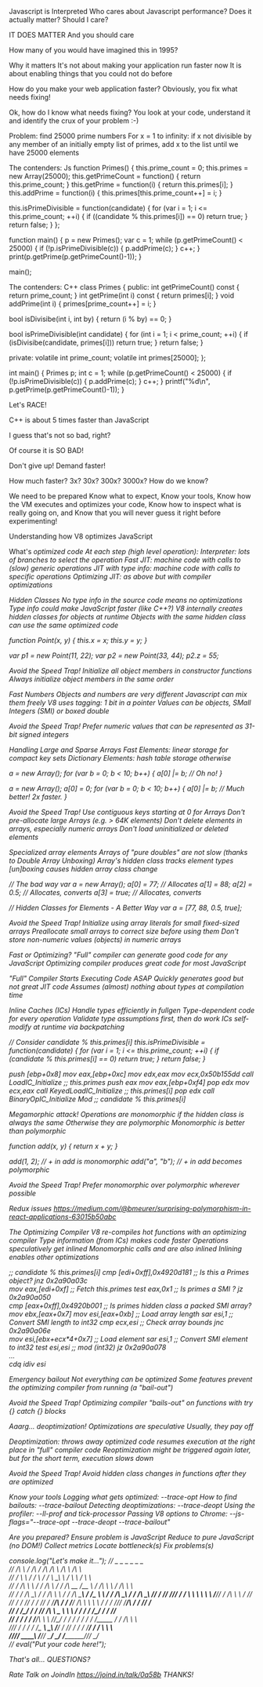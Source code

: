 Javascript is Interpreted
Who cares about Javascript performance?
Does it actually matter?
Should I care?

IT DOES MATTER
And you should care

How many of you would have imagined this in 1995?

Why it matters
It's not about making your application run faster now
It is about enabling things that you could not do before

How do you make your web application faster?
Obviously, you fix what needs fixing!

Ok, how do I know what needs fixing?
You look at your code, understand it and identify the crux of your problem :-)

Problem: find 25000 prime numbers
For x = 1 to infinity:
if x not divisible by any member of an initially empty list of primes,
add x to the list until we have 25000 elements

The contenders: Js
function Primes() {
  this.prime_count = 0;
  this.primes = new Array(25000);
  this.getPrimeCount = function() { return this.prime_count; }
  this.getPrime = function(i) { return this.primes[i]; }
  this.addPrime = function(i) {
    this.primes[this.prime_count++] = i;
  }

  this.isPrimeDivisible = function(candidate) {
    for (var i = 1; i <= this.prime_count; ++i) {
      if ((candidate % this.primes[i]) == 0) return true;
    }
    return false;
  }
};

function main() {
  p = new Primes();
  var c = 1;
  while (p.getPrimeCount() < 25000) {
    if (!p.isPrimeDivisible(c)) {
      p.addPrime(c);
    }
    c++;
  }
  print(p.getPrime(p.getPrimeCount()-1));
}

main();

The contenders: C++
class Primes {
 public:
  int getPrimeCount() const { return prime_count; }
  int getPrime(int i) const { return primes[i]; }
  void addPrime(int i) { primes[prime_count++] = i; }

  bool isDivisibe(int i, int by) { return (i % by) == 0; }

  bool isPrimeDivisible(int candidate) {
    for (int i = 1; i < prime_count; ++i) {
      if (isDivisibe(candidate, primes[i])) return true;
    }
    return false;
  }

 private:
  volatile int prime_count;
  volatile int primes[25000];
};

int main() {
  Primes p;
  int c = 1;
  while (p.getPrimeCount() < 25000) {
    if (!p.isPrimeDivisible(c)) {
      p.addPrime(c);
    }
    c++;
  }
  printf("%d\n", p.getPrime(p.getPrimeCount()-1));
}

Let's RACE!

C++ is about 5 times faster than JavaScript

I guess that's not so bad, right?

Of course it is SO BAD!

Don't give up!
Demand faster!

How much faster?
3x?
30x?
300x?
3000x?
How do we know?

We need to be prepared
Know what to expect,
Know your tools,
Know how the VM executes and optimizes your code,
Know how to inspect what is really going on, and
Know that you will never guess it right before experimenting!


Understanding how V8 optimizes JavaScript

What's <em>optimized code
At each step (high level operation):
Interpreter: lots of branches to select the operation
Fast JIT: machine code with calls to (slow) generic operations
JIT with type info: machine code with calls to specific operations
Optimizing JIT: as above but with compiler optimizations

Hidden Classes
No type info in the source code means no optimizations
Type info could make JavaScript faster (like C++?)
V8 internally creates hidden classes for objects at runtime
Objects with the same hidden class can use the same optimized code


function Point(x, y) {
  this.x = x;
  this.y = y;
}

var p1 = new Point(11, 22);
var p2 = new Point(33, 44);
p2.z = 55;


Avoid the Speed Trap!
Initialize all object members in constructor functions
Always initialize object members in the same order


Fast Numbers
Objects and numbers are very different
Javascript can mix them freely
V8 uses tagging: 1 bit in a pointer
Values can be objects, SMall Integers (SMI) or boxed double


Avoid the Speed Trap!
Prefer numeric values that can be represented as 31-bit signed integers

Handling Large and Sparse Arrays
Fast Elements: linear storage for compact key sets
Dictionary Elements: hash table storage otherwise

a = new Array();
for (var b = 0; b < 10; b++) {
  a[0] |= b;  // Oh no!
}

a = new Array();
a[0] = 0;
for (var b = 0; b < 10; b++) {
  a[0] |= b;  // Much better! 2x faster.
}


Avoid the Speed Trap!
Use contiguous keys starting at 0 for Arrays
Don't pre-allocate large Arrays (e.g. > 64K elements)
Don't delete elements in arrays, especially numeric arrays
Don't load uninitialized or deleted elements




Specialized array elements
Arrays of "pure doubles" are not slow
(thanks to Double Array Unboxing)
Array's hidden class tracks element types
[un]boxing causes hidden array class change
  

// The bad way
var a = new Array();
a[0] = 77;    // Allocates
a[1] = 88;
a[2] = 0.5;   // Allocates, converts
a[3] = true;  // Allocates, converts

// Hidden Classes for Elements - A Better Way
var a = [77, 88, 0.5, true];


Avoid the Speed Trap!
Initialize using array literals for small fixed-sized arrays
Preallocate small arrays to correct size before using them
Don't store non-numeric values (objects) in numeric arrays


Fast or Optimizing?
"Full" compiler can generate good code for any JavaScript
Optimizing compiler produces great code for most JavaScript
  
"Full" Compiler Starts Executing Code ASAP
Quickly generates good but not great JIT code
Assumes (almost) nothing about types at compilation time
  

Inline Caches (ICs)
Handle types efficiently in fullgen
Type-dependent code for every operation
Validate type assumptions first, then do work
ICs self-modify at runtime via backpatching
  

// Consider candidate % this.primes[i] 
this.isPrimeDivisible = function(candidate) {
  for (var i = 1; i <= this.prime_count; ++i) {
    if (candidate % this.primes[i] == 0) return true;
  }
  return false;
}
  

push [ebp+0x8]
mov eax,[ebp+0xc]
mov edx,eax
mov ecx,0x50b155dd 
call LoadIC_Initialize           ;; this.primes
push eax
mov eax,[ebp+0xf4]
pop edx
mov ecx,eax
call KeyedLoadIC_Initialize      ;; this.primes[i]
pop edx
call BinaryOpIC_Initialize Mod   ;; candidate % this.primes[i]
  



Megamorphic attack!
Operations are monomorphic if the hidden class is always the same
Otherwise they are polymorphic
Monomorphic is better than polymorphic
 

function add(x, y) {
  return x + y;
}

add(1, 2);      // + in add is monomorphic
add("a", "b");  // + in add becomes polymorphic
  


Avoid the Speed Trap!
Prefer monomorphic over polymorphic wherever possible

Redux issues
https://medium.com/@bmeurer/surprising-polymorphism-in-react-applications-63015b50abc


The Optimizing Compiler
V8 re-compiles hot functions with an optimizing compiler
Type information (from ICs) makes code faster
Operations speculatively get inlined
Monomorphic calls and are also inlined
Inlining enables other optimizations
  

;; candidate % this.primes[i] 
cmp [edi+0xff],0x4920d181   ;; Is this a Primes object?
jnz 0x2a90a03c              
mov eax,[edi+0xf]           ;; Fetch this.primes
test eax,0x1                ;; Is primes a SMI ?
jz 0x2a90a050               
cmp [eax+0xff],0x4920b001   ;; Is primes hidden class a packed SMI array? 
mov ebx,[eax+0x7]
mov esi,[eax+0xb]           ;; Load array length
sar esi,1                   ;; Convert SMI length to int32
cmp ecx,esi                 ;; Check array bounds
jnc 0x2a90a06e             
mov esi,[ebx+ecx*4+0x7]     ;; Load element
sar esi,1                   ;; Convert SMI element to int32
test esi,esi                ;; mod (int32)
jz 0x2a90a078               
... 				
cdq
idiv esi
  

Emergency bailout
Not everything can be optimized
Some features prevent the optimizing compiler from running (a "bail-out")


Avoid the Speed Trap!
Optimizing compiler "bails-out" on functions with try {} catch {} blocks


Aaarg... deoptimization!
Optimizations are speculative Usually, they pay off

Deoptimization:
throws away optimized code
resumes execution at the right place in "full" compiler code
Reoptimization might be triggered again later, but for the short term, execution slows down
  



Avoid the Speed Trap!
Avoid hidden class changes in functions after they are optimized


Know your tools
Logging what gets optimized: --trace-opt
How to find bailouts: --trace-bailout
Detecting deoptimizations: --trace-deopt
Using the profiler: --ll-prof and tick-processor
Passing V8 options to Chrome: --js-flags="--trace-opt --trace-deopt --trace-bailout"
  

Are you prepared?
Ensure problem is JavaScript
Reduce to pure JavaScript (no DOM!)
Collect metrics
Locate bottleneck(s)
Fix problems(s)
  

console.log("Let's make it...");
//         _          _                  _          _            _            _      
//        /\ \       / /\               / /\       /\ \         /\ \         /\ \    
//       /  \ \     / /  \             / /  \      \_\ \       /  \ \       /  \ \   
//      / /\ \ \   / / /\ \           / / /\ \__   /\__ \     / /\ \ \     / /\ \ \  
//     / / /\ \_\ / / /\ \ \         / / /\ \___\ / /_ \ \   / / /\ \_\   / / /\ \_\ 
//    / /_/_ \/_// / /  \ \ \        \ \ \ \/___// / /\ \ \ / /_/_ \/_/  / / /_/ / / 
//   / /____/\  / / /___/ /\ \        \ \ \     / / /  \/_// /____/\    / / /__\/ /  
//  / /\____\/ / / /_____/ /\ \   _    \ \ \   / / /      / /\____\/   / / /_____/   
// / / /      / /_________/\ \ \ /_/\__/ / /  / / /      / / /______  / / /\ \ \     
/// / /      / / /_       __\ \_\\ \/___/ /  /_/ /      / / /_______\/ / /  \ \ \    
//\/_/       \_\___\     /____/_/ \_____\/   \_\/       \/__________/\/_/    \_\/    
//
eval("Put your code here!");                                                                                   
  

That's all...
QUESTIONS?


Rate Talk on JoindIn
https://joind.in/talk/0a58b
THANKS!
